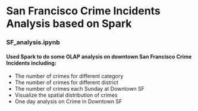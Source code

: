 San Francisco Crime Incidents Analysis based on Spark
====

### SF_analysis.ipynb
#### Used Spark to do some OLAP analysis on downtown San Francisco Crime Incidents including:
* The number of crimes for different category
* The number of crimes for different district
* The number of crimes each Sunday at Downtown SF
* Visualize the spatial distribution of crimes
* One day analysis on Crime in Downtown SF
